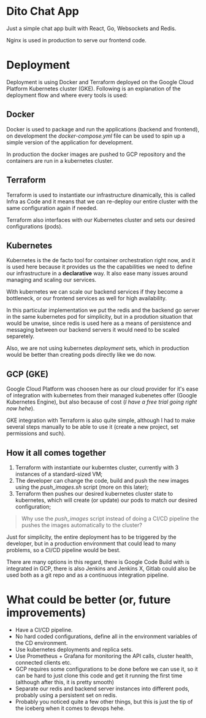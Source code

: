 # Dito Chat App

Just a simple chat app built with React, Go, Websockets and Redis.

Nginx is used in production to serve our frontend code.

# Deployment

Deployment is using Docker and Terraform deployed on the Google Cloud Platform Kubernetes cluster (GKE). Following is an explanation of the deployment flow and where every tools is used:

## Docker

Docker is used to package and run the applications (backend and frontend), on development the *docker-compose.yml* file can be used to spin up a simple version of the application for development.

In production the docker images are pushed to GCP repository and the containers are run in a kubernetes cluster.

## Terraform

Terraform is used to instantiate our infrastructure dinamically, this is called Infra as Code and it means that we can re-deploy our entire cluster with the same configuration again if needed.

Terraform also interfaces with our Kubernetes cluster and sets our desired configurations (pods).

## Kubernetes

Kubernetes is the de facto tool for container orchestration right now, and it is used here because it provides us the the capabilities we need to define our infrastructure in a **declarative** way. It also ease many issues around managing and scaling our services.

With kubernetes we can scale our backend services if they become a bottleneck, or our frontend services as well for  high availability.

In this particular implementation we put the redis and the backend go server in the same kubernetes pod for simplicity, but in a prodution situation that would be unwise, since redis is used here as a means of persistence and messaging between our backend servers it would need to be scaled separetely.

Also, we are not using kubernetes *deployment* sets, which in production would be better than creating pods directly like we do now.

## GCP (GKE)

Google Cloud Platform was choosen here as our cloud provider for it's ease of integration with kubernetes from their managed kubenetes offer (Google Kubernetes Engine), but also because of cost (*I have a free trial going right now hehe*).

GKE integration with Terraform is also quite simple, although I had to make several steps manually to be able to use it (create a new project, set permissions and such).

## How it all comes together

1. Terraform with instantiate our kuberntes cluster, currently with 3 instances of a standard-sized VM;
2. The developer can change the code, build and push the new images using the *push_images.sh* script (more on this later);
3. Terraform then pushes our desired kubernetes cluster state to kubernetes, which will create (or update) our pods to match our desired configuration;

> Why use the *push_images* script instead of doing a CI/CD pipeline the pushes the images automatically to the cluster?

Just for simplicity, the entire deployment has to be triggered by the developer, but in a production environment that could lead to many problems, so a CI/CD pipeline would be best.

There are many options in this regard, there is Google Code Build with is integrated in GCP, there is also Jenkins and Jenkins X, Gitlab could also be used both as a git repo and as a continuous integration pipeline.

# What could be better (or, future improvements)

* Have a CI/CD pipeline.
* No hard coded configurations, define all in the environment variables of the CD environment.
* Use kubernetes deployments and replica sets.
* Use Prometheus + Grafana for monitoring the API calls, cluster health, connected clients etc.
* GCP requires some configurations to be done before we can use it, so it can be hard to just clone this code and get it running the first time (although after this, it is pretty smooth)
* Separate our redis and backend server instances into different pods, probably using a persistent set on redis.
* Probably you noticed quite a few other things, but this is just the tip of the iceberg when it comes to devops hehe.